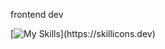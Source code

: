 frontend dev

[![My Skills](https://skillicons.dev/icons?i=js,html,css,angular,django,php,py,react,mysql,nodejs,jquery,notion,)](https://skillicons.dev)
